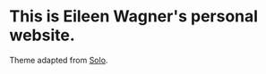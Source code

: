 # This is Eileen Wagner's personal website.

Theme adapted from [Solo](https://github.com/chibicode/solo).